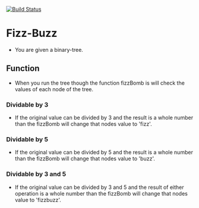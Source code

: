[![Build Status](https://travis-ci.com/jlhiskey/code-challenge.svg?branch=master)](https://travis-ci.com/jlhiskey/code-challenge)

# Fizz-Buzz

 - You are given a binary-tree. 
 ## Function
 - When you run the tree though the function fizzBomb is will check the values of each node of the tree. 
 ### Dividable by 3
 - If the original value can be divided by 3 and the result is a whole number than the fizzBomb will change that nodes value to 'fizz'.
 ### Dividable by 5
 - If the original value can be divided by 5 and the result is a whole number than the fizzBomb will change that nodes value to 'buzz'.
 ### Dividable by 3 and 5
 - If the original value can be divided by 3 and 5 and the result of either operation is a whole number than the fizzBomb will change that nodes value to 'fizzbuzz'.

 
